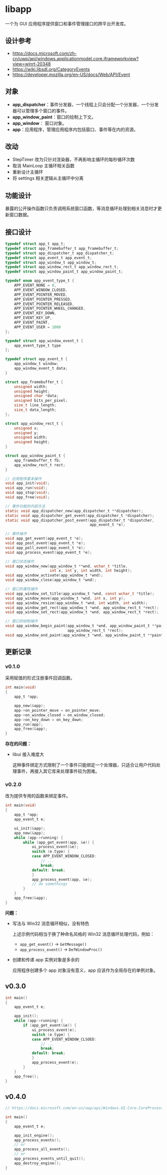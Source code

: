 # libapp

一个为 GUI 应用程序提供窗口和事件管理接口的跨平台开发库。

## 设计参考

- https://docs.microsoft.com/zh-cn/uwp/api/windows.applicationmodel.core.iframeworkview?view=winrt-20348
- https://wiki.libsdl.org/CategoryEvents
- https://developer.mozilla.org/en-US/docs/Web/API/Event

## 对象

- **app_dispatcher**：事件分发器，一个线程上只会分配一个分发器，一个分发器可以管理多个窗口的事件。
- **app_window_paint**：窗口的绘制上下文。
- **app_window**： 窗口对象。
- **app**：应用程序，管理应用程序内包括窗口、事件等在内的资源。

## 改动

- StepTimer 改为只针对渲染器，不再影响主循环的每秒循环次数
- 取消 MainLoop 主循环相关函数
- 重新设计主循环
- 将 settings 相关逻辑从主循环中分离

## 功能设计

暴露的公开操作函数只负责调用系统窗口函数，等消息循环处理到相关消息时才更新窗口数据。

## 接口设计

```c
typedef struct app_t app_t;
typedef struct app_framebuffer_t app_framebuffer_t;
typedef struct app_dispatcher_t app_dispatcher_t;
typedef struct app_event_t app_event_t;
typedef struct app_window_t app_window_t;
typedef struct app_window_rect_t app_window_rect_t;
typedef struct app_window_paint_t app_window_paint_t;

typedef enum app_event_type_t {
    APP_EVENT_NONE = 0,
    APP_EVENT_WINDOW_CLOSED,
    APP_EVENT_POINTER_MOVED,
    APP_EVENT_POINTER_PRESSED,
    APP_EVENT_POINTER_RELEASED,
    APP_EVENT_POINTER_WHEEL_CHANGED,
    APP_EVENT_KEY_DOWN,
    APP_EVENT_KEY_UP,
    APP_EVENT_PAINT,
    APP_EVENT_USER = 1000
};

typedef struct app_window_event_t {
    app_event_type_t type
};

typedef struct app_event_t {
    app_window_t window;
    app_window_event_t data;
}

struct app_framebuffer_t {
    unsigned width;
    unsigned height;
    unsigned char *data;
    unsigned bits_per_pixel;
    size_t line_length;
    size_t data_length;
};

struct app_window_rect_t {
    unsigned x;
    unsigned y;
    unsigned width;
    unsigned height;
}

struct app_window_paint_t {
    app_framebuffer_t fb;
    app_window_rect_t rect;
}

// 应用程序基本操作
void app_init(void);
void app_run(void);
void app_stop(void);
void app_free(void);

// 事件功能的内部方法
static void app_dispatcher_new(app_dispatcher_t **dispatcher);
static void app_dispatcher_get_event(app_dispatcher_t *dispatcher);
static void app_dispatcher_post_event(app_dispatcher_t *dispatcher,
                                      app_event_t *e);

// 事件操作
void app_get_event(app_event_t *e);
void app_post_event(app_event_t *e);
void app_poll_event(app_event_t *e);
void app_process_event(app_event_t *e);

// 窗口状态操作
void app_window_new(app_window_t **wnd, wchar_t *title,
                    int x, int y, int width, int height);
void app_window_activate(app_window_t *wnd);
void app_window_close(app_window_t *wnd);

// 窗口的属性操作
void app_window_set_title(app_window_t *wnd, const wchar_t *title);
void app_window_move(app_window_t *wnd, int x, int y);
void app_window_resize(app_window_t *wnd, int width, int width);
void app_window_get_rect(app_window_t *wnd, app_window_rect_t *rect);
void app_window_set_rect(app_window_t *wnd, app_window_rect_t *rect);

// 窗口的绘制操作
void app_window_begin_paint(app_window_t *wnd, app_window_paint_t **paint,
                            app_window_rect_t *rect);
void app_window_end_paint(app_window_t *wnd, app_window_paint_t **paint);
```

## 更新记录

### v0.1.0

采用赋值的形式注册事件回调函数。

```c
int main(void)
{
    app_t *app;

    app_new(&app);
    app->on_pointer_move = on_pointer_move;
    app->on_window_closed = on_window_closed;
    app->on_key_down = on_key_down;
    app_run(app);
    app_free(&app);
}
```

**存在的问题：**

- libui 接入难度大

    这种事件绑定方式限制了一个事件只能绑定一个处理器，只适合让用户代码处理事件，再接入其它库来处理事件较为困难。

### v0.2.0

改为提供专用的函数来绑定事件。

```c
int main(void)
{
    app_t *app;
    app_event_t e;

    ui_init(&app);
    app_new(&app);
    while (app->running) {
        while (app_get_event(app, &e)) {
            ui_process_event(&e);
            switch (e.type) {
            case APP_EVENT_WINDOW_CLOSED:
                // ...
                break;
            default: break;
            }
            app_process_event(app, &e);
            // do somethings
        }
    }
    app_free(&app);
}
```

**问题：**

- 写法与 Win32 消息循环相似，没有特色

  上述示例代码相当于换了种命名风格的 Win32 消息循环处理代码，例如：
  - `app_get_event()` -> `GetMessage()`
  - `app_process_event()` -> `DefWindowProc()`

- 创建和传递 app 实例对象是多余的

  应用程序创建多个 app 对象没有意义，app 应该作为全局存在的单例对象。

## v0.3.0

```c
int main()
{
    app_event_t e;

    app_init();
    while (app->running) {
        if (app_get_event(&e)) {
            ui_process_event(e);
            switch (e.type) {
            case APP_EVENT_WINDOW_CLSOED:
                // ...
                break;
            default: break;
            }
            app_process_event(e);
        }
    }
    app_free();
}
```

## v0.4.0

```c
// https://docs.microsoft.com/en-us/uwp/api/Windows.UI.Core.CoreProcessEventsOption?view=winrt-22000

int main()
{
    app_event_t e;

    app_init_engine();
    app_process_events();
    // or
    app_process_all_events();
    // or
    app_process_events_until_quit();
    app_destroy_engine();
}
```

